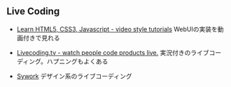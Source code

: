 Live Coding
---
- [Learn HTML5, CSS3, Javascript - video style tutorials](http://thecodeplayer.com/)
WebUIの実装を動画付きで見れる

- [Livecoding.tv - watch people code products live.](https://www.livecoding.tv/)
実況付きのライブコーディング。ハプニングもよくある

- [Sywork](https://sywork.tv/)
デザイン系のライブコーディング

